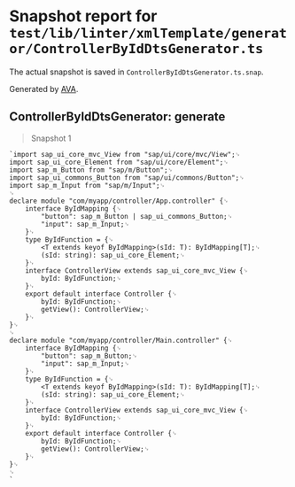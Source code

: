 # Snapshot report for `test/lib/linter/xmlTemplate/generator/ControllerByIdDtsGenerator.ts`

The actual snapshot is saved in `ControllerByIdDtsGenerator.ts.snap`.

Generated by [AVA](https://avajs.dev).

## ControllerByIdDtsGenerator: generate

> Snapshot 1

    `import sap_ui_core_mvc_View from "sap/ui/core/mvc/View";␊
    import sap_ui_core_Element from "sap/ui/core/Element";␊
    import sap_m_Button from "sap/m/Button";␊
    import sap_ui_commons_Button from "sap/ui/commons/Button";␊
    import sap_m_Input from "sap/m/Input";␊
    ␊
    declare module "com/myapp/controller/App.controller" {␊
    	interface ByIdMapping {␊
    		"button": sap_m_Button | sap_ui_commons_Button;␊
    		"input": sap_m_Input;␊
    	}␊
    	type ByIdFunction = {␊
    		<T extends keyof ByIdMapping>(sId: T): ByIdMapping[T];␊
    		(sId: string): sap_ui_core_Element;␊
    	}␊
    	interface ControllerView extends sap_ui_core_mvc_View {␊
    		byId: ByIdFunction;␊
    	}␊
    	export default interface Controller {␊
    		byId: ByIdFunction;␊
    		getView(): ControllerView;␊
    	}␊
    }␊
    ␊
    declare module "com/myapp/controller/Main.controller" {␊
    	interface ByIdMapping {␊
    		"button": sap_m_Button;␊
    		"input": sap_m_Input;␊
    	}␊
    	type ByIdFunction = {␊
    		<T extends keyof ByIdMapping>(sId: T): ByIdMapping[T];␊
    		(sId: string): sap_ui_core_Element;␊
    	}␊
    	interface ControllerView extends sap_ui_core_mvc_View {␊
    		byId: ByIdFunction;␊
    	}␊
    	export default interface Controller {␊
    		byId: ByIdFunction;␊
    		getView(): ControllerView;␊
    	}␊
    }␊
    ␊
    `
